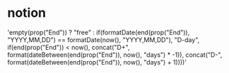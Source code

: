 # notion
'empty(prop("End")) ? "free" : if(formatDate(end(prop("End")), "YYYY,MM,DD") == formatDate(now(), "YYYY,MM,DD"), "D-day", if(end(prop("End")) < now(), concat("D+", format(dateBetween(end(prop("End")), now(), "days") * -1)), concat("D-", format(dateBetween(end(prop("End")), now(), "days") + 1))))'
